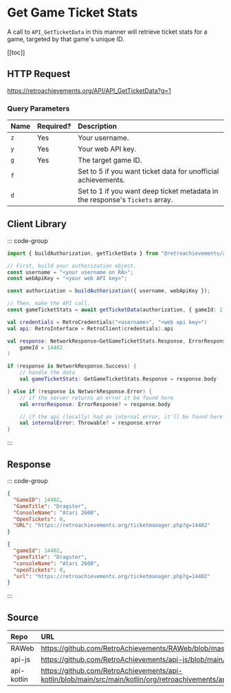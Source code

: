 <script setup>
import SampleRequest from '../../components/SampleRequest.vue';
</script>

# Get Game Ticket Stats

A call to `API_GetTicketData` in this manner will retrieve ticket stats for a game, targeted by that game's unique ID.

[[toc]]

## HTTP Request

<SampleRequest httpVerb="GET">https://retroachievements.org/API/API_GetTicketData?g=1</SampleRequest>

### Query Parameters

| Name | Required? | Description                                                                  |
| :--- | :-------- | :--------------------------------------------------------------------------- |
| `z`  | Yes       | Your username.                                                               |
| `y`  | Yes       | Your web API key.                                                            |
| `g`  | Yes       | The target game ID.                                                          |
| `f`  |           | Set to 5 if you want ticket data for unofficial achievements.                |
| `d`  |           | Set to 1 if you want deep ticket metadata in the response's `Tickets` array. |

## Client Library

::: code-group

```ts [NodeJS]
import { buildAuthorization, getTicketData } from "@retroachievements/api";

// First, build your authorization object.
const username = "<your username on RA>";
const webApiKey = "<your web API key>";

const authorization = buildAuthorization({ username, webApiKey });

// Then, make the API call.
const gameTicketStats = await getTicketData(authorization, { gameId: 1 });
```

```kotlin [Kotlin]
val credentials = RetroCredentials("<username>", "<web api key>")
val api: RetroInterface = RetroClient(credentials).api

val response: NetworkResponse<GetGameTicketStats.Response, ErrorResponse> = api.getGameTicketStats(
    gameId = 14402
)

if (response is NetworkResponse.Success) {
    // handle the data
    val gameTicketStats: GetGameTicketStats.Response = response.body

} else if (response is NetworkResponse.Error) {
    // if the server returns an error it be found here
    val errorResponse: ErrorResponse? = response.body

    // if the api (locally) had an internal error, it'll be found here
    val internalError: Throwable? = response.error
}
```

:::

## Response

::: code-group

```json [HTTP Response]
{
  "GameID": 14402,
  "GameTitle": "Dragster",
  "ConsoleName": "Atari 2600",
  "OpenTickets": 0,
  "URL": "https://retroachievements.org/ticketmanager.php?g=14402"
}
```

```json [NodeJS]
{
  "gameId": 14402,
  "gameTitle": "Dragster",
  "consoleName": "Atari 2600",
  "openTickets": 0,
  "url": "https://retroachievements.org/ticketmanager.php?g=14402"
}
```

:::

## Source

| Repo       | URL                                                                                                                  |
| :--------- | :------------------------------------------------------------------------------------------------------------------- |
| RAWeb      | https://github.com/RetroAchievements/RAWeb/blob/master/public/API/API_GetTicketData.php                              |
| api-js     | https://github.com/RetroAchievements/api-js/blob/main/src/ticket/getTicketData.ts                                    |
| api-kotlin | https://github.com/RetroAchievements/api-kotlin/blob/main/src/main/kotlin/org/retroachivements/api/RetroInterface.kt |
